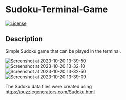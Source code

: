 # Sudoku-Terminal-Game
[![License](https://img.shields.io/badge/license-MIT-blue.svg)](LICENSE)

## Description
Simple Sudoku game that can be played in the terminal.

![Screenshot at 2023-10-20 13-39-50](https://github.com/kristynaumlaufova/Sudoku-Terminal-Game/assets/126787314/c90a47cf-3069-4b6d-b00a-880b742d5f8e)
![Screenshot at 2023-10-20 13-32-10](https://github.com/kristynaumlaufova/Sudoku-Terminal-Game/assets/126787314/863b6e96-44d1-425c-be98-6bdb290462b9)
![Screenshot at 2023-10-20 13-32-50](https://github.com/kristynaumlaufova/Sudoku-Terminal-Game/assets/126787314/000a3442-74ab-4961-9411-75fe2238ab3f)
![Screenshot at 2023-10-20 13-39-09](https://github.com/kristynaumlaufova/Sudoku-Terminal-Game/assets/126787314/26207cc7-ded4-415d-be80-9f87b2e2b517)

The Sudoku data files were created using https://puzzlegenerators.com/Sudoku.html
